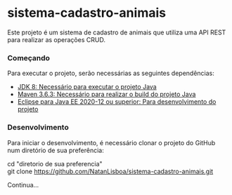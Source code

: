 # sistema-cadastro-animais
Este projeto é um sistema de cadastro de animais que utiliza uma API REST para realizar as operações CRUD.

### Começando
Para executar o projeto, serão necessárias as seguintes dependências:
* [JDK 8: Necessário para executar o projeto Java](https://www.oracle.com/br/java/technologies/javase/javase-jdk8-downloads.html)
* [Maven 3.6.3: Necessário para realizar o build do projeto Java](https://maven.apache.org/download.cgi)
* [Eclipse para Java EE 2020-12 ou superior: Para desenvolvimento do projeto](https://www.eclipse.org/downloads/packages/)

### Desenvolvimento
Para iniciar o desenvolvimento, é necessário clonar o projeto do GitHub num diretório de sua preferência:

cd "diretorio de sua preferencia"  
git clone https://github.com/NatanLisboa/sistema-cadastro-animais.git

Continua...


